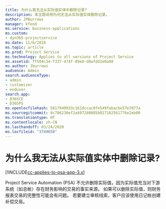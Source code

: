 ```yaml
---
title: 为什么我无法从实际值实体中删除记录?
description: 本主题说明为何无法从实际值实体删除记录。
author: JPBurrows
manager: kfend
ms.service: business-applications
ms.custom:
- dyn365-projectservice
ms.date: 11/6/2018
ms.topic: article
ms.prod: Project Service
ms.technology: Applies to all versions of Project Service
ms.assetid: ff504c34-7337-474f-89e8-d8afdd1e0a98
ms.author: Jburrows
audience: Admin
search.audienceType:
- admin
- customizer
- enduser
search.app:
- D365CE
- D365PS
ms.openlocfilehash: 5817940933c161dccac0fe549fabacbe57e7077a
ms.sourcegitcommit: 8c786230ef2a497280885b827162561776e2eb00
ms.translationtype: HT
ms.contentlocale: zh-CN
ms.lasthandoff: 03/24/2020
ms.locfileid: "3749658"
---
```

# <a name="why-cant-i-delete-records-from-the-actuals-entity"></a>为什么我无法从实际值实体中删除记录?

[!INCLUDE[cc-applies-to-psa-app-3.x](../includes/cc-applies-to-psa-app-3x.md)]

Project Service Automation (PSA) 不允许删除实际值，因为实际值充当对下游系统（如总帐）存在财务影响的交易的事实来源。 如果可以删除实际值，则财务报表交易的完整性可能会有问题。 若要建立审核线索，客户应该使用日记帐创建补偿交易。

